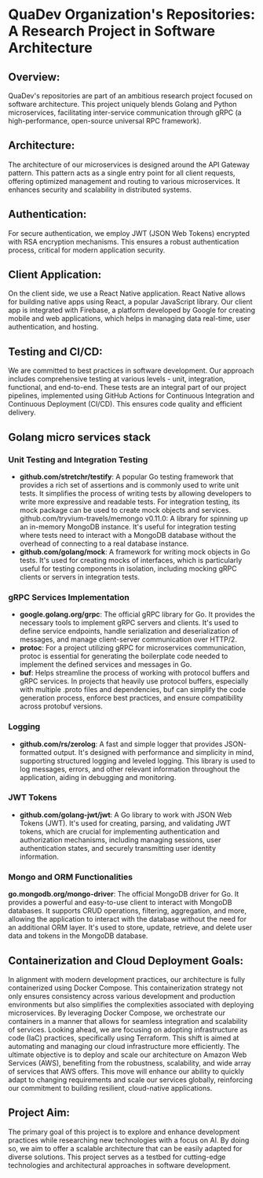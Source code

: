 # QuaDev Organization's Repositories: A Research Project in Software Architecture

## Overview:
QuaDev's repositories are part of an ambitious research project focused on software architecture. This project uniquely blends Golang and Python microservices, facilitating inter-service communication through gRPC (a high-performance, open-source universal RPC framework).

## Architecture:
The architecture of our microservices is designed around the API Gateway pattern. This pattern acts as a single entry point for all client requests, offering optimized management and routing to various microservices. It enhances security and scalability in distributed systems.

## Authentication:
For secure authentication, we employ JWT (JSON Web Tokens) encrypted with RSA encryption mechanisms. This ensures a robust authentication process, critical for modern application security.

## Client Application:
On the client side, we use a React Native application. React Native allows for building native apps using React, a popular JavaScript library. Our client app is integrated with Firebase, a platform developed by Google for creating mobile and web applications, which helps in managing data real-time, user authentication, and hosting.

## Testing and CI/CD:
We are committed to best practices in software development. Our approach includes comprehensive testing at various levels - unit, integration, functional, and end-to-end. These tests are an integral part of our project pipelines, implemented using GitHub Actions for Continuous Integration and Continuous Deployment (CI/CD). This ensures code quality and efficient delivery.

## Golang micro services stack

### Unit Testing and Integration Testing
- **github.com/stretchr/testify**: A popular Go testing framework that provides a rich set of assertions and is commonly used to write unit tests. It simplifies the process of writing tests by allowing developers to write more expressive and readable tests. For integration testing, its mock package can be used to create mock objects and services.
github.com/tryvium-travels/memongo v0.11.0: A library for spinning up an in-memory MongoDB instance. It's useful for integration testing where tests need to interact with a MongoDB database without the overhead of connecting to a real database instance.
- **github.com/golang/mock**: A framework for writing mock objects in Go tests. It's used for creating mocks of interfaces, which is particularly useful for testing components in isolation, including mocking gRPC clients or servers in integration tests.

### gRPC Services Implementation
- **google.golang.org/grpc**: The official gRPC library for Go. It provides the necessary tools to implement gRPC servers and clients. It's used to define service endpoints, handle serialization and deserialization of messages, and manage client-server communication over HTTP/2.
- **protoc**: For a project utilizing gRPC for microservices communication, protoc is essential for generating the boilerplate code needed to implement the defined services and messages in Go.
- **buf**: Helps streamline the process of working with protocol buffers and gRPC services. In projects that heavily use protocol buffers, especially with multiple .proto files and dependencies, buf can simplify the code generation process, enforce best practices, and ensure compatibility across protobuf versions.

### Logging
- **github.com/rs/zerolog**: A fast and simple logger that provides JSON-formatted output. It's designed with performance and simplicity in mind, supporting structured logging and leveled logging. This library is used to log messages, errors, and other relevant information throughout the application, aiding in debugging and monitoring.

### JWT Tokens
- **github.com/golang-jwt/jwt**: A Go library to work with JSON Web Tokens (JWT). It's used for creating, parsing, and validating JWT tokens, which are crucial for implementing authentication and authorization mechanisms, including managing sessions, user authentication states, and securely transmitting user identity information.

### Mongo and ORM Functionalities
**go.mongodb.org/mongo-driver**: The official MongoDB driver for Go. It provides a powerful and easy-to-use client to interact with MongoDB databases. It supports CRUD operations, filtering, aggregation, and more, allowing the application to interact with the database without the need for an additional ORM layer. It's used to store, update, retrieve, and delete user data and tokens in the MongoDB database.

## Containerization and Cloud Deployment Goals:
In alignment with modern development practices, our architecture is fully containerized using Docker Compose. This containerization strategy not only ensures consistency across various development and production environments but also simplifies the complexities associated with deploying microservices. By leveraging Docker Compose, we orchestrate our containers in a manner that allows for seamless integration and scalability of services. Looking ahead, we are focusing on adopting infrastructure as code (IaC) practices, specifically using Terraform. This shift is aimed at automating and managing our cloud infrastructure more efficiently. The ultimate objective is to deploy and scale our architecture on Amazon Web Services (AWS), benefiting from the robustness, scalability, and wide array of services that AWS offers. This move will enhance our ability to quickly adapt to changing requirements and scale our services globally, reinforcing our commitment to building resilient, cloud-native applications.

## Project Aim:
The primary goal of this project is to explore and enhance development practices while researching new technologies with a focus on AI. By doing so, we aim to offer a scalable architecture that can be easily adapted for diverse solutions. This project serves as a testbed for cutting-edge technologies and architectural approaches in software development.
